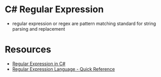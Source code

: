 # C# Regular Expression
- regular expression or regex are pattern matching standard for string parsing and replacement

# Resources
- [Regular Expression in C#](https://www.c-sharpcorner.com/UploadFile/955025/regular-expression-in-C-Sharp/)
- [Regular Expression Language - Quick Reference](https://docs.microsoft.com/en-us/dotnet/standard/base-types/regular-expression-language-quick-reference)
